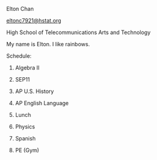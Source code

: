 Elton Chan

eltonc7921@hstat.org

High School of Telecommunications Arts and Technology



My name is Elton. I like rainbows.

Schedule:

1) Algebra II

2) SEP11

3) AP U.S. History

4) AP English Language

5) Lunch

6) Physics

7) Spanish

8) PE (Gym)